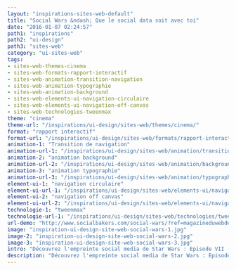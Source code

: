 ```yaml
---
layout: "inspirations-sites-web-default"
title: "Social Wars &ndash; Que le social data soit avec toi"
date: "2016-01-07 02:24:57"
path1: "inspirations"
path2: "ui-design"
path3: "sites-web"
category: "ui-sites-web"
tags:
- sites-web-themes-cinema
- sites-web-formats-rapport-interactif
- sites-web-animation-transition-navigation
- sites-web-animation-typographie
- sites-web-animation-background
- sites-web-elements-ui-navigation-circulaire
- sites-web-elements-ui-navigation-off-canvas
- sites-web-technologies-tweenmax
theme: "cinema"
theme-url: "/inspirations/ui-design/sites-web/themes/cinema/"
format: "rapport interactif"
format-url: "/inspirations/ui-design/sites-web/formats/rapport-interactif/"
animation-1: "Transition de navigation"
animation-url-1: "/inspirations/ui-design/sites-web/animation/transition-navigation/"
animation-2: "animation background"
animation-url-2: "/inspirations/ui-design/sites-web/animation/background/"
animation-3: "animation typographie"
animation-url-3: "/inspirations/ui-design/sites-web/animation/typographie/"
element-ui-1: "navigation circulaire"
element-ui-url-1: "/inspirations/ui-design/sites-web/elements-ui/navigation-circulaire/"
element-ui-2: "navigation off canvas"
element-ui-url-2: "/inspirations/ui-design/sites-web/elements-ui/navigation-off-canvas/"
technologie-1: "tweenmax"
technologie-url-1: "/inspirations/ui-design/sites-web/technologies/tweenmax/"
url-demo: "http://www.socialbakers.com/social-wars/?ref=magazineduwebdesign"
image: "inspiration-ui-design-site-web-social-wars-1.jpg"
image-2: "inspiration-ui-design-site-web-social-wars-2.jpg"
image-3: "inspiration-ui-design-site-web-social-wars-3.jpg"
intro: "Découvrez l'empreinte social media de Star Wars : Episode VII - Le Réveil de la Force. Un grand merci à Socialbakers, auteur de ce rapport interactif."
description: "Découvrez l'empreinte social media de Star Wars : Episode VII - Le Réveil de la Force. Un grand merci à Socialbakers, auteur de ce rapport interactif."
---
```

